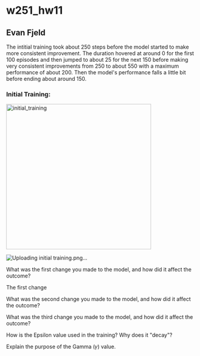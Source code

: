 # w251_hw11
## Evan Fjeld

The intitial training took about 250 steps before the model started to make more consistent improvement. The duration hovered at around 0 for the first 100 episodes and then jumped to about 25 for the next 150 before making very consistent improvements from 250 to about 550 with a maximum performance of about 200. Then the model's performance falls a little bit before ending about around 150. 

### Initial Training:

<img width="388" alt="initial_training" src="https://user-images.githubusercontent.com/10189327/226795417-a5ee3dd8-a73a-4ede-821b-be63de9b99b9.png">

![Uploading initial training.png…]()


What was the first change you made to the model, and how did it affect the outcome?

The first change


What was the second change you made to the model, and how did it affect the outcome?


What was the third change you made to the model, and how did it affect the outcome?


How is the Epsilon value used in the training? Why does it "decay"?


Explain the purpose of the Gamma (𝛾) value.
